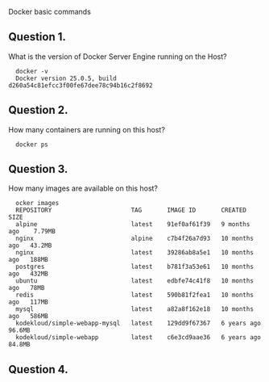 Docker basic commands

## Question 1.

What is the version of Docker Server Engine running on the Host?

      docker -v
      Docker version 25.0.5, build d260a54c81efcc3f00fe67dee78c94b16c2f8692

## Question 2.

How many containers are running on this host?

      docker ps

## Question 3.

How many images are available on this host?

      ocker images
      REPOSITORY                      TAG       IMAGE ID       CREATED         SIZE
      alpine                          latest    91ef0af61f39   9 months ago    7.79MB
      nginx                           alpine    c7b4f26a7d93   10 months ago   43.2MB
      nginx                           latest    39286ab8a5e1   10 months ago   188MB
      postgres                        latest    b781f3a53e61   10 months ago   432MB
      ubuntu                          latest    edbfe74c41f8   10 months ago   78MB
      redis                           latest    590b81f2fea1   10 months ago   117MB
      mysql                           latest    a82a8f162e18   10 months ago   586MB
      kodekloud/simple-webapp-mysql   latest    129dd9f67367   6 years ago     96.6MB
      kodekloud/simple-webapp         latest    c6e3cd9aae36   6 years ago     84.8MB

## Question 4.
